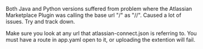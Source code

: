 Both Java and Python versions suffered from problem where the Atlassian Marketplace Plugin was calling the base url "/" as "//".  Caused a lot of issues.  Try and track down. 

Make sure you look at any url that atlassian-connect.json is referring to. 
You must have a route in app.yaml open to it, or uploading the extention will fail. 